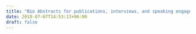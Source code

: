 ```yaml
---
title: "Bio Abstracts for publications, interviews, and speaking engagements"
date: 2018-07-07T14:53:13+06:00
draft: false
---
```


